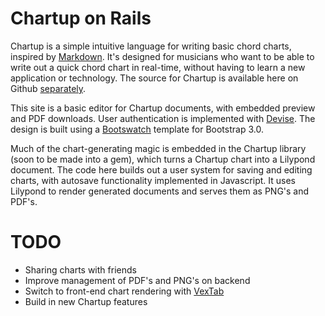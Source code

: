 # Chartup on Rails

Chartup is a simple intuitive language for writing basic chord charts, inspired by [Markdown][1]. It's designed for musicians who want to be able to write out a quick chord chart in real-time, without having to learn a new application or technology. The source for Chartup is available here on Github [separately][2].

This site is a basic editor for Chartup documents, with embedded preview and PDF downloads. User authentication is implemented with [Devise][3]. The design is built using a [Bootswatch][4] template for Bootstrap 3.0.

Much of the chart-generating magic is embedded in the Chartup library (soon to be made into a gem), which turns a Chartup chart into a Lilypond document. The code here builds out a user system for saving and editing charts, with autosave functionality implemented in Javascript. It uses Lilypond to render generated documents and serves them as PNG's and PDF's.

TODO
=========
* Sharing charts with friends
* Improve management of PDF's and PNG's on backend
* Switch to front-end chart rendering with [VexTab][vx]
* Build in new Chartup features

[1]: http://daringfireball.net/projects/markdown/syntax "Markdown Syntax at Daring Fireball"

[2]: https://github.com/arthurthefourth/chartup "Chartup on GitHub"

[3]: https://github.com/plataformatec/devise "Devise on GitHub"

[4]: http://bootswatch.com/ "Bootswatch: Free Themes for Bootstrap"

[vx]: http://www.vexflow.com/vextab/ "VexTab: A Simple Text-Based Language for Music Notation"
